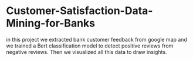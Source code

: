 # Customer-Satisfaction-Data-Mining-for-Banks
in this project we extracted bank customer feedback from google map and we trained a Bert classification model to detect positive reviews from negative reviews. Then we visualized all this data to draw insights.
